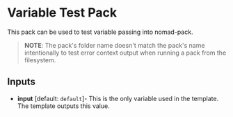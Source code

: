 # Variable Test Pack

This pack can be used to test variable passing into nomad-pack.

> **NOTE**: The pack's folder name doesn't match the pack's name intentionally
> to test error context output when running a pack from the filesystem.

## Inputs

* **input** [default: `default`]- This is the only variable used in the template.
The template outputs this value.
